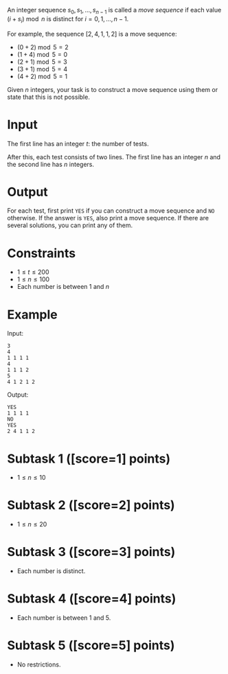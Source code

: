 An integer sequence $s_0,s_1,\dots,s_{n-1}$ is called a _move sequence_ if each value $(i+s_i) \bmod n$ is distinct for $i=0,1,\dots,n-1$.

For example, the sequence $[2,4,1,1,2]$ is a move sequence:
 
* $(0+2) \bmod 5 = 2$
* $(1+4) \bmod 5 = 0$
* $(2+1) \bmod 5 = 3$
* $(3+1) \bmod 5 = 4$
* $(4+2) \bmod 5 = 1$

Given $n$ integers, your task is to construct a move sequence using them or state that this is not possible.

# Input

The first line has an integer $t$: the number of tests.

After this, each test consists of two lines. The first line has an integer $n$ and the second line has $n$ integers.

# Output

For each test, first print `YES` if you can construct a move sequence and `NO` otherwise. If the answer is `YES`, also print a move sequence. If there are several solutions, you can print any of them.

# Constraints

- $1 \le t \le 200$
- $1 \le n \le 100$
- Each number is between $1$ and $n$

# Example

Input:

```
3
4
1 1 1 1
4
1 1 1 2
5
4 1 2 1 2
```

Output:

```
YES
1 1 1 1
NO
YES
2 4 1 1 2
```

# Subtask 1 ([score=1] points)

- $1 \le n \le 10$

# Subtask 2 ([score=2] points)

- $1 \le n \le 20$

# Subtask 3 ([score=3] points)

- Each number is distinct.

# Subtask 4 ([score=4] points)

- Each number is between $1$ and $5$.

# Subtask 5 ([score=5] points)

- No restrictions.

